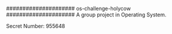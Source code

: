 ##################### os-challenge-holycow #####################
                            A group project in Operating System.


Secret Number: 955648

